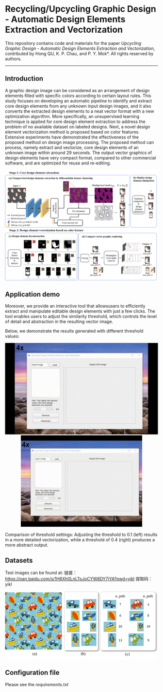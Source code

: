# Recycling/Upcycling Graphic Design - Automatic Design Elements Extraction and Vectorization
This repository contains code and materials for the paper _Upcycling Graphic Design - Automatic Design Elements Extraction and Vectorization_, contributed by Hong QU, K. P. Chau, and P. Y. Mok*. All rights reserved by authors.

-----
## Introduction
A graphic design image can be considered as an arrangement of design elements filled with specific colors according to certain layout rules. This study focuses on
developing an automatic pipeline to identify and extract core design elements from any unknown input design images, and it also converts the extracted design elements to a
neat vector format with a new optimization algorithm. More specifically, an unsupervised learning technique is applied for core design element extraction to
address the problem of no available dataset on labeled designs. Next, a novel design element vectorization method is proposed based on color features. Extensive
experiments have demonstrated the effectiveness of the proposed method on design image processing. The proposed method can process, namely extract and vectorize,
core design elements of an unknown image within around 29 seconds. The output vector graphics of design elements have very compact format, compared to other
commercial software, and are optimized for reuse and re-editing.

![The method pipeline.](assets/framework.png)

## Application demo

Moreover, we provide an interactive tool that allowsusers to efficiently extract and manipulate editable design elements with just a few clicks. The tool enables users to adjust the similarity threshold, which controls the level of detail and abstraction in the resulting vector image.

Below, we demonstrate the results generated with different threshold values:

<p align="center">
  <img src="assets/thhre_1.gif" alt="Demo: Set threshold to 0.1" style="height: 300px; margin-right: 20px;" />
  <img src="assets/thhre_4.gif" alt="Demo: Set threshold to 0.4" style="height: 300px;" />
</p>

Comparison of threshold settings: Adjusting the threshold to 0.1 (left) results in a more detailed vectorization, while a threshold of 0.4 (right) produces a more abstract output.

## Datasets
Test images can be found at: 链接：https://pan.baidu.com/s/1H6Xh0LnLToJoCYW8DY7jYA?pwd=yikl 提取码：yikl

![The method pipeline.](assets/teaser.png)

## Configuration file
Please see the _requirements.txt_
